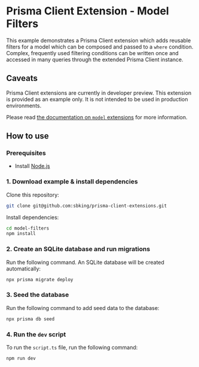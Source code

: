 # Prisma Client Extension - Model Filters

This example demonstrates a Prisma Client extension which adds reusable filters for a model which can be composed and passed to a `where` condition. Complex, frequently used filtering conditions can be written once and accessed in many queries through the extended Prisma Client instance.

## Caveats

Prisma Client extensions are currently in developer preview. This extension is provided as an example only. It is not intended to be used in production environments.

Please read [the documentation on `model` extensions](https://www.prisma.io/docs/concepts/components/prisma-client/client-extensions/model) for more information.

## How to use

### Prerequisites

- Install [Node.js](https://nodejs.org/en/download/)

### 1. Download example & install dependencies

Clone this repository:

```sh
git clone git@github.com:sbking/prisma-client-extensions.git
```

Install dependencies:

```sh
cd model-filters
npm install
```

### 2. Create an SQLite database and run migrations

Run the following command. An SQLite database will be created automatically:

```sh
npx prisma migrate deploy
```

### 3. Seed the database

Run the following command to add seed data to the database:

```sh
npx prisma db seed
```

### 4. Run the `dev` script

To run the `script.ts` file, run the following command:

```sh
npm run dev
```
